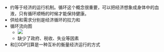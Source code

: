 - 约等于经济的运行机制。循环这个概念很重要，可以把经济想象成身体中的血液，只有循环顺畅的时候才能保持健康。
- 供给和需求分别是经济循环的拉力和
- 循环流向图
    - ![](https://firebasestorage.googleapis.com/v0/b/firescript-577a2.appspot.com/o/imgs%2Fapp%2Fxinyiheng%2F-gUQDpXiWf.png?alt=media&token=5078db14-b6a8-4296-9988-3d8869adbee7)
    - 缺少了政府、税收、失业等因素
- 和[[GDP]]算是一种互补的衡量经济运行的方式
